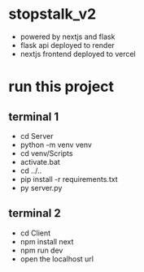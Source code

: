 # stopstalk_v2 
- powered by nextjs and flask
- flask api deployed to render
- nextjs frontend deployed to vercel

# run this project

## terminal 1
 - cd Server
 - python -m venv venv
 - cd venv/Scripts
 - activate.bat
 - cd ../..
 - pip install -r requirements.txt
 - py server.py

## terminal 2
 - cd Client
 - npm install next
 - npm run dev
 - open the localhost url
 

